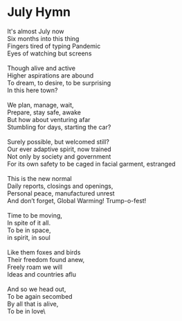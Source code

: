 # July Hymn

It's almost July now\
Six months into this thing\
Fingers tired of typing Pandemic\
Eyes of watching but screens\
\
Though alive and active\
Higher aspirations are abound\
To dream, to desire, to be surprising\
In this here town?\
\
We plan, manage, wait,\
Prepare, stay safe, awake\
But how about venturing afar\
Stumbling for days, starting the car?\
\
Surely possible, but welcomed still?\
Our ever adaptive spirit, now trained\
Not only by society and government\
For its own safety to be caged in facial garment, estranged\
\
This is the new normal\
Daily reports, closings and openings,\
Personal peace, manufactured unrest\
And don’t forget, Global Warming! Trump-o-fest!\
\
Time to be moving,\
In spite of it all.\
To be in space,\
in spirit, in soul\
\
Like them foxes and birds\
Their freedom found anew,\
Freely roam we will\
Ideas and countries aflu\
\
And so we head out,\
To be again secombed\
By all that is alive,\
To be in love\
